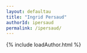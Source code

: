 ```yaml
---
layout: defaultau
title: "Ingrid Persaud"
authorId: ipersaud
permalink: /ipersaud/
---
```

{% include loadAuthor.html %}
<script>
    $(document).ready(function(){
        showAuthorBio('{{ page.authorId }}');
   });
</script>